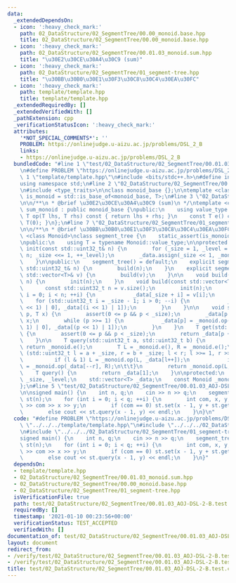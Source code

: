 ```yaml
---
data:
  _extendedDependsOn:
  - icon: ':heavy_check_mark:'
    path: 02_DataStructure/02_SegmentTree/00.00_monoid.base.hpp
    title: 02_DataStructure/02_SegmentTree/00.00_monoid.base.hpp
  - icon: ':heavy_check_mark:'
    path: 02_DataStructure/02_SegmentTree/00.01.03_monoid.sum.hpp
    title: "\u30E2\u30CE\u30A4\u30C9 (sum)"
  - icon: ':heavy_check_mark:'
    path: 02_DataStructure/02_SegmentTree/01_segment-tree.hpp
    title: "\u30BB\u30B0\u30E1\u30F3\u30C8\u30C4\u30EA\u30FC"
  - icon: ':heavy_check_mark:'
    path: template/template.hpp
    title: template/template.hpp
  _extendedRequiredBy: []
  _extendedVerifiedWith: []
  _pathExtension: cpp
  _verificationStatusIcon: ':heavy_check_mark:'
  attributes:
    '*NOT_SPECIAL_COMMENTS*': ''
    PROBLEM: https://onlinejudge.u-aizu.ac.jp/problems/DSL_2_B
    links:
    - https://onlinejudge.u-aizu.ac.jp/problems/DSL_2_B
  bundledCode: "#line 1 \"test/02_DataStructure/02_SegmentTree/00.01.03_AOJ-DSL-2-B.test.cpp\"\
    \n#define PROBLEM \"https://onlinejudge.u-aizu.ac.jp/problems/DSL_2_B\"\n#line\
    \ 1 \"template/template.hpp\"\n#include <bits/stdc++.h>\n#define int int64_t\n\
    using namespace std;\n#line 2 \"02_DataStructure/02_SegmentTree/00.00_monoid.base.hpp\"\
    \n#include <type_traits>\n\nclass monoid_base {};\n\ntemplate <class T>\nusing\
    \ is_monoid = std::is_base_of<monoid_base, T>;\n#line 3 \"02_DataStructure/02_SegmentTree/00.01.03_monoid.sum.hpp\"\
    \n\n/**\n * @brief \u30E2\u30CE\u30A4\u30C9 (sum)\n */\ntemplate <class T>\nclass\
    \ sum_monoid : public monoid_base {\npublic:\n    using value_type = T;\n    const\
    \ T op(T lhs, T rhs) const { return lhs + rhs; }\n    const T e() const { return\
    \ T(0); }\n};\n#line 7 \"02_DataStructure/02_SegmentTree/01_segment-tree.hpp\"\
    \n\n/**\n * @brief \u30BB\u30B0\u30E1\u30F3\u30C8\u30C4\u30EA\u30FC\n */\ntemplate\
    \ <class Monoid>\nclass segment_tree {\n    static_assert(is_monoid<Monoid>::value);\n\
    \npublic:\n    using T = typename Monoid::value_type;\n\nprotected:\n    void\
    \ init(const std::uint32_t& n) {\n        for (_size = 1, _level = 0; _size <\
    \ n; _size <<= 1, ++_level);\n        _data.assign(_size << 1, _monoid.e());\n\
    \    }\n\npublic:\n    segment_tree() = default;\n    explicit segment_tree(const\
    \ std::uint32_t& n) {\n        build(n);\n    }\n    explicit segment_tree(const\
    \ std::vector<T>& v) {\n        build(v);\n    }\n\n    void build(const std::uint32_t&\
    \ n) {\n        init(n);\n    }\n    void build(const std::vector<T>& v) {\n \
    \       const std::uint32_t n = v.size();\n        init(n);\n        for (std::uint32_t\
    \ i = 0; i < n; ++i) {\n            _data[_size + i] = v[i];\n        }\n    \
    \    for (std::uint32_t i = _size - 1; i > 0; --i) {\n            _data[i] = _monoid.op(_data[(i\
    \ << 1) | 0], _data[(i << 1) | 1]);\n        }\n    }\n\n    void set(std::uint32_t\
    \ p, T x) {\n        assert(0 <= p && p < _size);\n        _data[p += _size] =\
    \ x;\n        while (p >>= 1) {\n            _data[p] = _monoid.op(_data[(p <<\
    \ 1) | 0], _data[(p << 1) | 1]);\n        }\n    }\n    T get(std::uint32_t p)\
    \ {\n        assert(0 <= p && p < _size);\n        return _data[p + _size];\n\
    \    }\n\n    T query(std::uint32_t a, std::uint32_t b) {\n        if (a >= b)\
    \ return _monoid.e();\n        T L = _monoid.e(), R = _monoid.e();\n        for\
    \ (std::uint32_t l = a + _size, r = b + _size; l < r; l >>= 1, r >>= 1) {\n  \
    \          if (l & 1) L = _monoid.op(L, _data[l++]);\n            if (r & 1) R\
    \ = _monoid.op(_data[--r], R);\n\t\t}\n        return _monoid.op(L, R);\n    }\n\
    \    T query() {\n        return _data[1];\n    }\n\nprotected:\n    std::uint32_t\
    \ _size, _level;\n    std::vector<T> _data;\n    const Monoid _monoid = Monoid();\n\
    };\n#line 5 \"test/02_DataStructure/02_SegmentTree/00.01.03_AOJ-DSL-2-B.test.cpp\"\
    \n\nsigned main() {\n    int n, q;\n    cin >> n >> q;\n    segment_tree<sum_monoid<int>>\
    \ st(n);\n    for (int i = 0; i < q; ++i) {\n        int com, x, y;\n        cin\
    \ >> com >> x >> y;\n        if (com == 0) st.set(x - 1, y + st.get(x - 1));\n\
    \        else cout << st.query(x - 1, y) << endl;\n    }\n}\n"
  code: "#define PROBLEM \"https://onlinejudge.u-aizu.ac.jp/problems/DSL_2_B\"\n#include\
    \ \"../../../template/template.hpp\"\n#include \"../../../02_DataStructure/02_SegmentTree/00.01.03_monoid.sum.hpp\"\
    \n#include \"../../../02_DataStructure/02_SegmentTree/01_segment-tree.hpp\"\n\n\
    signed main() {\n    int n, q;\n    cin >> n >> q;\n    segment_tree<sum_monoid<int>>\
    \ st(n);\n    for (int i = 0; i < q; ++i) {\n        int com, x, y;\n        cin\
    \ >> com >> x >> y;\n        if (com == 0) st.set(x - 1, y + st.get(x - 1));\n\
    \        else cout << st.query(x - 1, y) << endl;\n    }\n}"
  dependsOn:
  - template/template.hpp
  - 02_DataStructure/02_SegmentTree/00.01.03_monoid.sum.hpp
  - 02_DataStructure/02_SegmentTree/00.00_monoid.base.hpp
  - 02_DataStructure/02_SegmentTree/01_segment-tree.hpp
  isVerificationFile: true
  path: test/02_DataStructure/02_SegmentTree/00.01.03_AOJ-DSL-2-B.test.cpp
  requiredBy: []
  timestamp: '2021-01-10 00:23:56+00:00'
  verificationStatus: TEST_ACCEPTED
  verifiedWith: []
documentation_of: test/02_DataStructure/02_SegmentTree/00.01.03_AOJ-DSL-2-B.test.cpp
layout: document
redirect_from:
- /verify/test/02_DataStructure/02_SegmentTree/00.01.03_AOJ-DSL-2-B.test.cpp
- /verify/test/02_DataStructure/02_SegmentTree/00.01.03_AOJ-DSL-2-B.test.cpp.html
title: test/02_DataStructure/02_SegmentTree/00.01.03_AOJ-DSL-2-B.test.cpp
---
```


